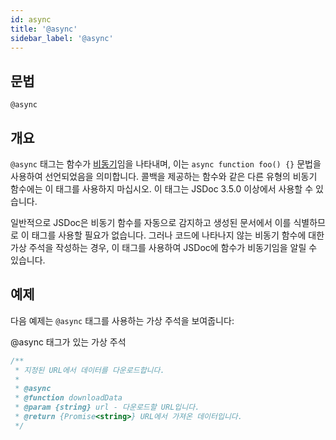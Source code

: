 ```yaml
---
id: async
title: '@async'
sidebar_label: '@async'
---
```


## 문법

`@async`

## 개요

`@async` 태그는 함수가 [비동기](https://developer.mozilla.org/en-US/docs/Web/JavaScript/Reference/Statements/async_function)임을 나타내며, 이는 `async function foo() {}` 문법을 사용하여 선언되었음을 의미합니다. 콜백을 제공하는 함수와 같은 다른 유형의 비동기 함수에는 이 태그를 사용하지 마십시오. 이 태그는 JSDoc 3.5.0 이상에서 사용할 수 있습니다.

일반적으로 JSDoc은 비동기 함수를 자동으로 감지하고 생성된 문서에서 이를 식별하므로 이 태그를 사용할 필요가 없습니다. 그러나 코드에 나타나지 않는 비동기 함수에 대한 가상 주석을 작성하는 경우, 이 태그를 사용하여 JSDoc에 함수가 비동기임을 알릴 수 있습니다.

## 예제

다음 예제는 `@async` 태그를 사용하는 가상 주석을 보여줍니다:

@async 태그가 있는 가상 주석

```js
/**
 * 지정된 URL에서 데이터를 다운로드합니다.
 *
 * @async
 * @function downloadData
 * @param {string} url - 다운로드할 URL입니다.
 * @return {Promise<string>} URL에서 가져온 데이터입니다.
 */
```